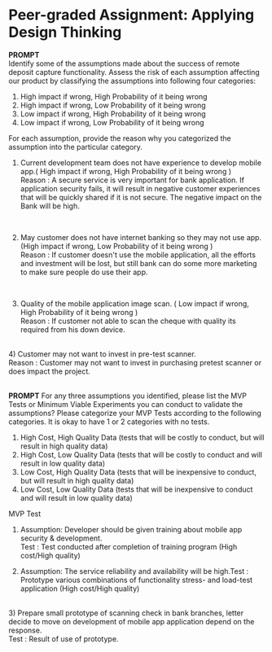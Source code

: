 # Peer-graded Assignment: Applying Design Thinking

<b>PROMPT</b></br>
Identify some of the assumptions made about the success of remote deposit capture functionality. Assess the risk of each assumption affecting our product by classifying the assumptions into following four categories:
</br>
1.	High impact if wrong, High Probability of it being wrong </br>
2.	High impact if wrong, Low Probability of it being wrong </br>
3.	Low impact if wrong, High Probability of it being wrong </br>
4.	Low impact if wrong, Low Probability of it being wrong </br>

For each assumption, provide the reason why you categorized the assumption into the particular category. </br>
1) Current development team does not have experience to develop mobile app.( High impact if wrong, High Probability of it being wrong ) </br>
Reason : A secure service is very important for bank application. If application security fails, it will result in negative customer experiences that will be quickly shared if it is not secure. The negative impact on the Bank will be high. 
</br>

2)  May customer does not have internet banking so they may not use app. (High impact if wrong, Low Probability of it being wrong ) </br>
Reason :  If customer doesn't use the mobile application, all the efforts and investment will be lost, but still bank can do some more marketing to make sure people do use their app.
</br>

3)  Quality of the mobile application image scan. ( Low impact if wrong, High Probability of it being wrong ) </br>
Reason :  If customer not able to scan the cheque with quality its required from his down device.
</br>
4)  Customer may not want to invest in pre-test scanner. </br>
Reason : Customer may not want to invest in purchasing pretest scanner or does impact the project.
</br></br>

<b>PROMPT</b>
For any three assumptions you identified, please list the MVP Tests or Minimum Viable Experiments you can conduct to validate the assumptions? Please categorize your MVP Tests according to the following categories. It is okay to have 1 or 2 categories with no tests.
</br>
1.	High Cost, High Quality Data (tests that will be costly to conduct, but will result in high quality data) </br>
2.	High Cost, Low Quality Data (tests that will be costly to conduct and will result in low quality data) </br>
3.	Low Cost, High Quality Data (tests that will be inexpensive to conduct, but will result in high quality data) </br>
4.	Low Cost, Low Quality Data (tests that will be inexpensive to conduct and will result in low quality data) </br>

MVP Test </br>
1)  Assumption: Developer should be given training about mobile app security & development. </br>
Test : Test conducted after completion of training program (High cost/High quality) </br>
2.  Assumption: The service reliability and availability will be high.Test : Prototype various combinations of functionality stress- and load-test application (High cost/High quality)
</br>
3) Prepare small prototype of scanning check in bank branches, letter decide to move on development of mobile app application depend on the response. </br>
Test : Result of use of prototype.
